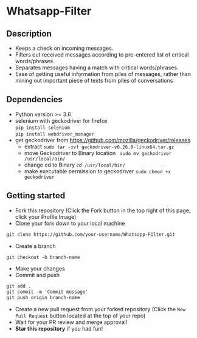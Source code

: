 # Whatsapp-Filter

## Description
- Keeps a check on incoming messages.
- Filters out received messages according to pre-entered list of critical words/phrases.
- Separates messages having a match with critical words/phrases.
- Ease of getting useful information from piles of messages, rather than mining out important piece of texts from piles of conversations

## Dependencies
- Python version >= 3.6
- selenium with geckodriver for firefox<br/>
  ```pip install selenium```<br/>
  ```pip install webdriver_manager```
- get geckodriver from https://github.com/mozilla/geckodriver/releases<br/>
  - extract ```sudo tar -xvf geckodriver-v0.26.0-linux64.tar.gz```
  - move Geckodriver to Binary location ``` sudo mv geckodriver /usr/local/bin/```
  - change cd to Binary ```cd /usr/local/bin/```
  - make executable permission to geckodriver ```sudo chmod +x geckodriver```


## Getting started
* Fork this repository (Click the Fork button in the top right of this page, click your Profile Image)
* Clone your fork down to your local machine

```markdown
git clone https://github.com/your-username/Whatsapp-Filter.git
```

* Create a branch

```markdown
git checkout -b branch-name
```

* Make your changes
* Commit and push

```markdown
git add .
git commit -m 'Commit message'
git push origin branch-name
```

* Create a new pull request from your forked repository (Click the `New Pull Request` button located at the top of your repo)
* Wait for your PR review and merge approval!
* __Star this repository__ if you had fun!
